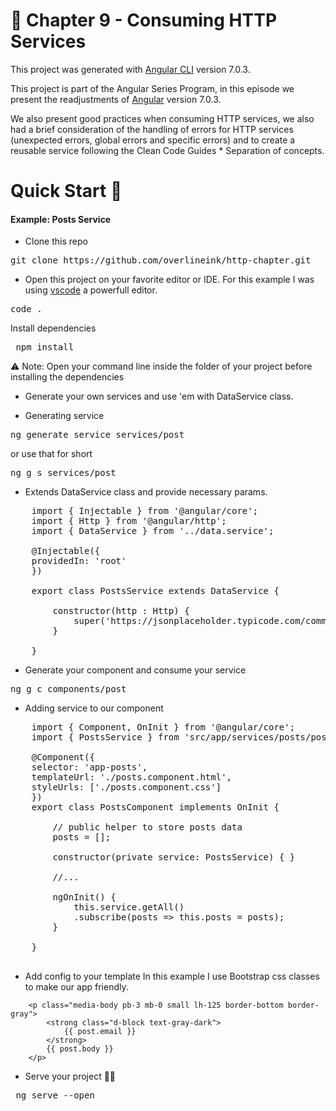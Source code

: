 # 📖 Chapter 9 - Consuming HTTP Services

This project was generated with [Angular CLI](https://github.com/angular/angular-cli) version 7.0.3.

This project is part of the Angular Series Program, in this episode we present the readjustments of [Angular](https://angular.io) version 7.0.3.

We also present good practices when consuming HTTP services, we also had a brief consideration of the handling of errors for HTTP services (unexpected errors, global errors and specific errors) and to create a reusable service following the Clean Code Guides * Separation of concepts.

# Quick Start 🚀

#### Example: Posts Service

* Clone this repo
<pre>git clone https://github.com/overlineink/http-chapter.git</pre>

* Open this project on your favorite editor or IDE. For this example I was using [vscode](https://code.visualstudio.com/) a powerfull editor.
<pre>code . </pre>

Install dependencies
<pre> npm install </pre>

⚠ Note: Open your command line inside the folder of your project before installing the dependencies

* Generate your own services and use 'em with DataService class.

* Generating service
<pre>ng generate service services/post</pre> or use that for short  <pre>ng g s services/post</pre>

* Extends DataService class and provide necessary params. 

<pre lang=typescript>
    import { Injectable } from '@angular/core';
    import { Http } from '@angular/http';
    import { DataService } from '../data.service';
    
    @Injectable({
    providedIn: 'root'
    })
    
    export class PostsService extends DataService {
    
        constructor(http : Http) {
            super('https://jsonplaceholder.typicode.com/comments', http);
        }

    }
</pre>

* Generate your component and consume your service

<pre>ng g c components/post</pre>

* Adding service to our component

<pre lang=typescript>
    import { Component, OnInit } from '@angular/core';
    import { PostsService } from 'src/app/services/posts/posts.service';

    @Component({
    selector: 'app-posts',
    templateUrl: './posts.component.html',
    styleUrls: ['./posts.component.css']
    })
    export class PostsComponent implements OnInit {

        // public helper to store posts data
        posts = [];

        constructor(private service: PostsService) { }

        //...

        ngOnInit() {
            this.service.getAll()
            .subscribe(posts => this.posts = posts);
        }

    }

</pre>

* Add config to your template
In this example I use Bootstrap css classes to make our app friendly.

```
    <p class="media-body pb-3 mb-0 small lh-125 border-bottom border-gray">
        <strong class="d-block text-gray-dark">
            {{ post.email }}
        </strong>
        {{ post.body }}
    </p>
```

* Serve your project 🐱‍👓

<pre> ng serve --open </pre> 